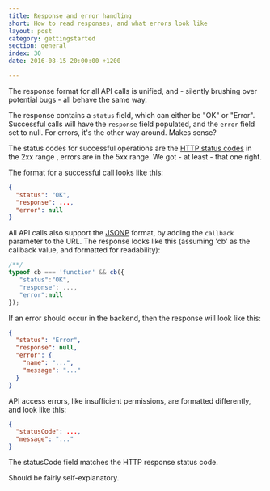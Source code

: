 ```yaml
---
title: Response and error handling
short: How to read responses, and what errors look like
layout: post
category: gettingstarted
section: general
index: 30
date: 2016-08-15 20:00:00 +1200

---
```


The response format for all API calls is unified, and - silently brushing over potential bugs - all behave the same way.

The response contains a `status` field, which can either be "OK" or "Error". Successful calls will have the `response` field populated, and the `error` field set to null. For errors, it's the other way around. Makes sense?

The status codes for successful operations are the [HTTP status codes](https://en.wikipedia.org/wiki/List_of_HTTP_status_codes) in the 2xx range , errors are in the 5xx range. We got - at least - that one right.

The format for a successful call looks like this:

```json
{
  "status": "OK",
  "response": ...,
  "error": null
}
```

All API calls also support the [JSONP](https://en.wikipedia.org/wiki/JSONP) format, by adding the `callback` parameter to the URL. The response looks like this (assuming 'cb' as the callback value, and formatted for readability):

```javascript
/**/
typeof cb === 'function' && cb({
   "status":"OK",
   "response": ...,
   "error":null
});
```

If an error should occur in the backend, then the response will look like this:

```json
{
  "status": "Error",
  "response": null,
  "error": {
    "name": "...",
    "message": "..."
  }
}
```

API access errors, like insufficient permissions, are formatted differently, and look like this:

```json
{
  "statusCode": ...,
  "message": "..."
}
```

The statusCode field matches the HTTP response status code.

Should be fairly self-explanatory.